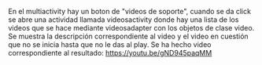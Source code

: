 En el multiactivity hay un boton de "videos de soporte", cuando se da click se abre una actividad 
llamada videosactivity donde hay una lista de los videos que se hace mediante videosadapter con los 
objetos de clase video. Se muestra la descripción correspondiente al video y el video en cuestión 
que no se inicia hasta que no le das al play. Se ha hecho video correspondiente al resultado:
https://youtu.be/gND945paqMM